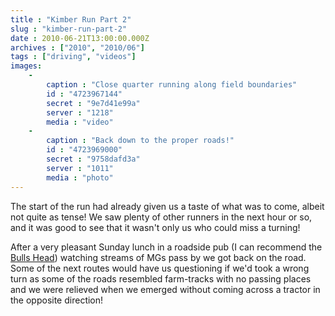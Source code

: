 ```yaml
---
title : "Kimber Run Part 2"
slug : "kimber-run-part-2"
date : 2010-06-21T13:00:00.000Z
archives : ["2010", "2010/06"]
tags : ["driving", "videos"]
images:
    -
        caption : "Close quarter running along field boundaries"
        id : "4723967144"
        secret : "9e7d41e99a"
        server : "1218"
        media : "video"
    -
        caption : "Back down to the proper roads!"
        id : "4723969000"
        secret : "9758dafd3a"
        server : "1011"
        media : "photo"
---
```


The start of the run had already given us a taste of what was to come, albeit not quite as tense! We saw plenty of other runners in the next hour or so, and it was good to see that it wasn't only us who could miss a turning!


After a very pleasant Sunday lunch in a roadside pub (I can recommend the <a href="http://www.thebullatfoolow.co.uk">Bulls Head</a>) watching streams of MGs pass by we got back on the road. Some of the next routes would have us questioning if we'd took a wrong turn as some of the roads resembled farm-tracks with no passing places and we were relieved when we emerged without coming across a tractor in the opposite direction!